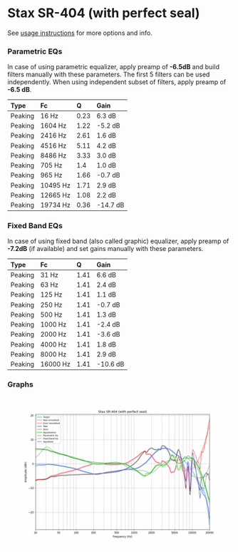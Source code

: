 # Stax SR-404 (with perfect seal)
See [usage instructions](https://github.com/jaakkopasanen/AutoEq#usage) for more options and info.

### Parametric EQs
In case of using parametric equalizer, apply preamp of **-6.5dB** and build filters manually
with these parameters. The first 5 filters can be used independently.
When using independent subset of filters, apply preamp of **-6.5 dB**.

| Type    | Fc       |    Q | Gain     |
|:--------|:---------|:-----|:---------|
| Peaking | 16 Hz    | 0.23 | 6.3 dB   |
| Peaking | 1604 Hz  | 1.22 | -5.2 dB  |
| Peaking | 2416 Hz  | 2.61 | 1.6 dB   |
| Peaking | 4516 Hz  | 5.11 | 4.2 dB   |
| Peaking | 8486 Hz  | 3.33 | 3.0 dB   |
| Peaking | 705 Hz   | 1.4  | 1.0 dB   |
| Peaking | 965 Hz   | 1.66 | -0.7 dB  |
| Peaking | 10495 Hz | 1.71 | 2.9 dB   |
| Peaking | 12665 Hz | 1.08 | 2.2 dB   |
| Peaking | 19734 Hz | 0.36 | -14.7 dB |

### Fixed Band EQs
In case of using fixed band (also called graphic) equalizer, apply preamp of **-7.2dB**
(if available) and set gains manually with these parameters.

| Type    | Fc       |    Q | Gain     |
|:--------|:---------|:-----|:---------|
| Peaking | 31 Hz    | 1.41 | 6.6 dB   |
| Peaking | 63 Hz    | 1.41 | 2.4 dB   |
| Peaking | 125 Hz   | 1.41 | 1.1 dB   |
| Peaking | 250 Hz   | 1.41 | -0.7 dB  |
| Peaking | 500 Hz   | 1.41 | 1.3 dB   |
| Peaking | 1000 Hz  | 1.41 | -2.4 dB  |
| Peaking | 2000 Hz  | 1.41 | -3.6 dB  |
| Peaking | 4000 Hz  | 1.41 | 1.8 dB   |
| Peaking | 8000 Hz  | 1.41 | 2.9 dB   |
| Peaking | 16000 Hz | 1.41 | -10.6 dB |

### Graphs
![](./Stax%20SR-404%20(with%20perfect%20seal).png)